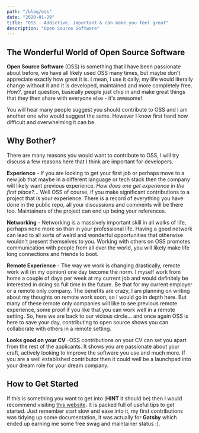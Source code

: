 ```yaml
---
path: "/blog/oss"
date: "2020-01-29"
title: "OSS - Addictive, important & can make you feel great"
description: "Open Source Software"
---
```


## The Wonderful World of Open Source Software

**Open Source Software** (OSS) is something that I have been passionate about before, we have all likely used OSS many times, but maybe don't appreciate exactly how great it is. I mean, I use it daily, my life would literally change without it and it is developed, maintained and more completely free. _How?_, great question, basically people just chip in and make great things that they then share with everyone else - it's awesome!

You will hear many people suggest you should contribute to OSS and I am another one who would suggest the same. However I know first hand how difficult and overwhelming it can be.

## Why Bother?

There are many reasons you would want to contribute to OSS, I will try discuss a few reasons here that I think are important for developers.

**Experience** - If you are looking to get your first job or perhaps move to a new job that maybe in a different language or tech stack then the company will likely want previous experience. _How does one get experience in the first place?_... Well OSS of course, if you make significant contributions to a project that is your experience. There is a record of everything you have done in the public repo, all your discussions and comments will be there too. Maintainers of the project can end up being your references.

**Networking** - Networking is a massively important skill in all walks of life, perhaps none more so than in your professional life. Having a good network can lead to all sorts of weird and wonderful opportunities that otherwise wouldn't present themselves to you. Working with others on OSS promotes communication with people from all over the world, you will likely make life long connections and friends to boot.

**Remote Experience** - The way we work is changing drastically, remote work will (in my opinion) one day become the norm. I myself work from home a couple of days per week at my current job and would definitely be interested in doing so full time in the future. Be that for my current employer or a remote only company. The benefits are crazy, I am planning on writing about my thoughts on remote work soon, so I would go in depth here. But many of these remote only companies will like to see previous remote experience, some proof if you like that you can work well in a remote setting. So, here we are back to our vicious circle... and once again OSS is here to save your day, contributing to open source shows you can collaborate with others in a remote setting.

**Looks good on your CV** -OSS contributions on your CV can set you apart from the rest of the applicants. It shows you are passionate about your craft, actively looking to improve the software you use and much more. If you are a well established contributor then it could well be a launchpad into your dream role for your dream company.

## How to Get Started

If this is something you want to get into (**HINT** it should be) then I would recommend visiting [this website](https://opensource.guide/how-to-contribute/). It is packed full of useful tips to get started. Just remember start slow and ease into it, my first contributions was tidying up some documentation, it was actually for **Gatsby** which ended up earning me some free swag and maintainer status :).
